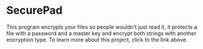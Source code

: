 # SecurePad

This program encrypts your files so people wouldn’t just read it, it protects a file with a password and a master key and encrypt both strings with another encryption type. To learn more about this project, click to the link above.
